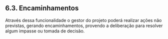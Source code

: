 ## 6.3. Encaminhamentos

Através dessa funcionalidade o gestor do projeto poderá realizar ações não previstas, gerando encaminhamentos, provendo a deliberação para resolver algum impasse ou tomada de decisão.
